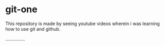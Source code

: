 # git-one
This repository is made by seeing youtube videos wherein i was learning how to use git and github. 

...............

